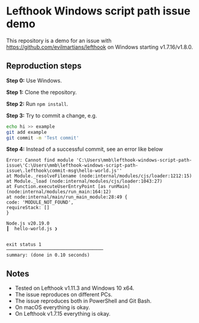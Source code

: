 # Lefthook Windows script path issue demo
This repository is a demo for an issue with https://github.com/evilmartians/lefthook on Windows starting v1.7.16/v1.8.0.

## Reproduction steps
**Step 0:** Use Windows. 

**Step 1:** Clone the repository. 

**Step 2:** Run `npm install`. 

**Step 3:** Try to commit a change, e.g.  
```bash
echo hi >> example
git add example
git commit -m 'Test commit'
``` 

**Step 4:** Instead of a successful commit, see an error like below
```
Error: Cannot find module 'C:\Users\mmb\lefthook-windows-script-path-issue\'C:\Users\mmb\lefthook-windows-script-path-issue\.lefthook\commit-msg\hello-world.js''
at Module._resolveFilename (node:internal/modules/cjs/loader:1212:15)
at Module._load (node:internal/modules/cjs/loader:1043:27)
at Function.executeUserEntryPoint [as runMain] (node:internal/modules/run_main:164:12)
at node:internal/main/run_main_module:28:49 {
code: 'MODULE_NOT_FOUND',
requireStack: []
}

Node.js v20.19.0
┃  hello-world.js ❯


exit status 1
────────────────────────────────────
summary: (done in 0.10 seconds)
```

## Notes
- Tested on Lefthook v1.11.3 and Windows 10 x64.
- The issue reproduces on different PCs.
- The issue reproduces both in PowerShell and Git Bash.
- On macOS everything is okay.
- On Lefthook v1.7.15 everything is okay.
